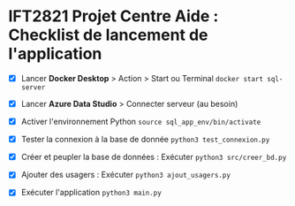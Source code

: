 # IFT2821 Projet Centre Aide : Checklist de lancement de l'application

- [x] Lancer **Docker Desktop** > Action > Start ou Terminal `docker start sql-server`

- [x] Lancer **Azure Data Studio** > Connecter serveur (au besoin)

- [x] Activer l'environnement Python `source sql_app_env/bin/activate`

- [x] Tester la connexion à la base de donnée `python3 test_connexion.py`

- [x] Créer et peupler la base de données : Exécuter `python3 src/creer_bd.py`

- [x] Ajouter des usagers : Exécuter `python3 ajout_usagers.py`

- [x] Exécuter l'application `python3 main.py`

